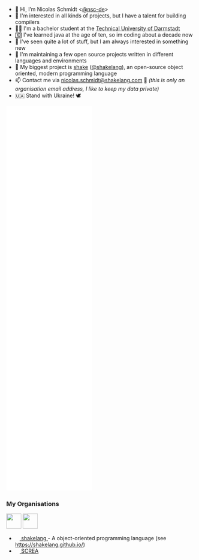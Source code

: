 - 👋 Hi, I’m Nicolas Schmidt <[@nsc-de](https://github.com/nsc-de/)>
- 👀 I'm interested in all kinds of projects, but I have a talent for building compilers
- 👨‍🎓 I'm a bachelor student at the [Technical University of Darmstadt](https://www.tu-darmstadt.de/index.en.jsp)
- 🔟 I've learned java at the age of ten, so im coding about a decade now
- 🌱 I've seen quite a lot of stuff, but I am always interested in something new
- 💞️ I'm maintaining a few open source projects written in different languages and environments
- 🍹 My biggest project is [shake](https://shakelang.com) ([@shakelang](https://github.com/shakelang)), an open-source object oriented, modern programming language
- 📫 Contact me via nicolas.schmidt@shakelang.com 📨 _(this is only an organisation email address, I like to keep my data private)_
- 🇺🇦 Stand with Ukraine! 🕊️


<img src="./github-metrics.svg"></img>

### My Organisations

<a href="https://github.com/shakelang"><img src="https://github.com/shakelang.png?size=512" width="40px" height="40px"/></a>
<a href="https://github.com/screateam"><img src="https://github.com/screateam.png?size=512" width="40px" height="40px"/></a>

<ul>
  <li>
    <a href="https://github.com/shakelang">
      <img src="https://github.com/shakelang.png?size=512" width="12px" height="12px"/>
      shakelang
    </a>
    - A object-oriented programming language (see <a href="https://shakelang.github.io/">https://shakelang.github.io/</a>)
  </li>
  <li>
    <a href="https://github.com/screateam">
      <img src="https://github.com/screateam.png?size=512" width="12px" height="12px"/>
      SCREA
    </a>
  </li>
</ul>

